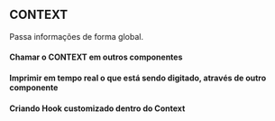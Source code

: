 ## CONTEXT

Passa informações de forma global.

#### Chamar o CONTEXT em outros componentes
#### Imprimir em tempo real o que está sendo digitado, através de outro componente
#### Criando Hook customizado dentro do Context
